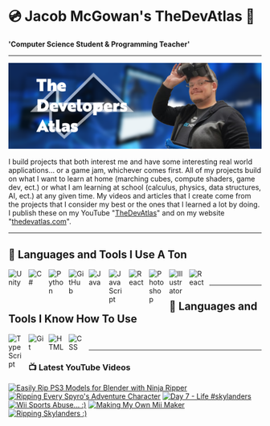 # 💿 Jacob McGowan's TheDevAtlas 💽

**'Computer Science Student & Programming Teacher'**

---

!["Banner"](/photos/banner.png)

I build projects that both interest me and have some interesting real world applications... or a game jam, whichever comes first. All of my projects build on what I want to learn at home (marching cubes, compute shaders, game dev, ect.) or what I am learning at school (calculus, physics, data structures, AI, ect.) at any given time. My videos and articles that I create come from the projects that I consider my best or the ones that I learned a lot by doing. I publish these on my YouTube "[TheDevAtlas](https://www.youtube.com/@thedevatlas)" and on my website "[thedevatlas.com](https://www.thedevatlas.com/)".

---

## 💾 Languages and Tools I Use A Ton

<img align="left" alt="Unity" width="30px" style="padding-right:10px;" src="https://cdn.jsdelivr.net/gh/devicons/devicon@latest/icons/unity/unity-original.svg" />
<img align="left" alt="C#" width="30px" style="padding-right:10px;" src="https://cdn.jsdelivr.net/gh/devicons/devicon@latest/icons/csharp/csharp-original.svg" />
<img align="left" alt="Python" width="30px" style="padding-right:10px;" src="https://cdn.jsdelivr.net/gh/devicons/devicon@latest/icons/python/python-original.svg" />
<img align="left" alt="GitHub" width="30px" style="padding-right:10px;" src="https://cdn.jsdelivr.net/gh/devicons/devicon/icons/github/github-original.svg" />
<img align="left" alt="Java" width="30px" style="padding-right:10px;" src="https://cdn.jsdelivr.net/gh/devicons/devicon/icons/java/java-original.svg"/>
<img align="left" alt="JavaScript" width="30px" style="padding-right:10px;" src="https://cdn.jsdelivr.net/gh/devicons/devicon/icons/javascript/javascript-plain.svg" />
<img align="left" alt="React" width="30px" style="padding-right:10px;" src="https://cdn.jsdelivr.net/gh/devicons/devicon/icons/react/react-original.svg" />
<img align="left" alt="Photoshop" width="30px" style="padding-right:10px;" src="https://cdn.jsdelivr.net/gh/devicons/devicon@latest/icons/photoshop/photoshop-original.svg" />
<img align="left" alt="Illustrator" width="30px" style="padding-right:10px;" src="https://cdn.jsdelivr.net/gh/devicons/devicon@latest/icons/illustrator/illustrator-plain.svg" />
<img align="left" alt="React" width="30px" style="padding-right:10px;" src="https://cdn.jsdelivr.net/gh/devicons/devicon@latest/icons/premierepro/premierepro-original.svg" />

<br />

---

## 🧠 Languages and Tools I Know How To Use

<img align="left" alt="TypeScript" width="30px" style="padding-right:10px;" src="https://cdn.jsdelivr.net/gh/devicons/devicon/icons/typescript/typescript-plain.svg" />
<img align="left" alt="Git" width="30px" style="padding-right:10px;" src="https://cdn.jsdelivr.net/gh/devicons/devicon/icons/git/git-original.svg" />
<img align="left" alt="HTML" width="30px" style="padding-right:10px;" src="https://cdn.jsdelivr.net/gh/devicons/devicon/icons/html5/html5-plain.svg" />
<img align="left" alt="CSS" width="30px" style="padding-right:10px;" src="https://cdn.jsdelivr.net/gh/devicons/devicon/icons/css3/css3-plain.svg" />

<br />

---

### 📺 Latest YouTube Videos

<!-- BEGIN YOUTUBE-CARDS -->
[![Easily Rip PS3 Models for Blender with Ninja Ripper](https://ytcards.demolab.com/?id=FAtw0X42pOw&title=Easily+Rip+PS3+Models+for+Blender+with+Ninja+Ripper&lang=en&timestamp=1724601617&background_color=%230d1117&title_color=%23ffffff&stats_color=%23dedede&max_title_lines=1&width=250&border_radius=5 "Easily Rip PS3 Models for Blender with Ninja Ripper")](https://www.youtube.com/watch?v=FAtw0X42pOw)
[![Ripping Every Spyro's Adventure Character](https://ytcards.demolab.com/?id=hwkGvjwyy80&title=Ripping+Every+Spyro%27s+Adventure+Character&lang=en&timestamp=1724597063&background_color=%230d1117&title_color=%23ffffff&stats_color=%23dedede&max_title_lines=1&width=250&border_radius=5 "Ripping Every Spyro's Adventure Character")](https://www.youtube.com/watch?v=hwkGvjwyy80)
[![Day 7 - Life #skylanders](https://ytcards.demolab.com/?id=tKR-lFiahD8&title=Day+7+-+Life+%23skylanders&lang=en&timestamp=1724594354&background_color=%230d1117&title_color=%23ffffff&stats_color=%23dedede&max_title_lines=1&width=250&border_radius=5 "Day 7 - Life #skylanders")](https://www.youtube.com/watch?v=tKR-lFiahD8)
[![Wii Sports Abuse... :)](https://ytcards.demolab.com/?id=oAtOVRIbDzQ&title=Wii+Sports+Abuse...+%3A%29&lang=en&timestamp=1724508891&background_color=%230d1117&title_color=%23ffffff&stats_color=%23dedede&max_title_lines=1&width=250&border_radius=5 "Wii Sports Abuse... :)")](https://www.youtube.com/watch?v=oAtOVRIbDzQ)
[![Making My Own Mii Maker](https://ytcards.demolab.com/?id=BPDdqb5EP1w&title=Making+My+Own+Mii+Maker&lang=en&timestamp=1724497204&background_color=%230d1117&title_color=%23ffffff&stats_color=%23dedede&max_title_lines=1&width=250&border_radius=5 "Making My Own Mii Maker")](https://www.youtube.com/watch?v=BPDdqb5EP1w)
[![Ripping Skylanders :)](https://ytcards.demolab.com/?id=kIc8c4-eUlM&title=Ripping+Skylanders+%3A%29&lang=en&timestamp=1724438308&background_color=%230d1117&title_color=%23ffffff&stats_color=%23dedede&max_title_lines=1&width=250&border_radius=5 "Ripping Skylanders :)")](https://www.youtube.com/watch?v=kIc8c4-eUlM)
<!-- END YOUTUBE-CARDS -->
#
